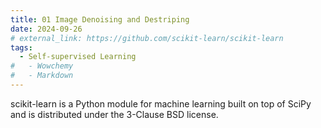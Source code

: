 ```yaml
---
title: 01 Image Denoising and Destriping
date: 2024-09-26
# external_link: https://github.com/scikit-learn/scikit-learn
tags:
  - Self-supervised Learning
#   - Wowchemy
#   - Markdown
---
```


scikit-learn is a Python module for machine learning built on top of SciPy and is distributed under the 3-Clause BSD license.

<!--more-->
